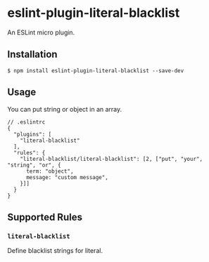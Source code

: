 # eslint-plugin-literal-blacklist

An ESLint micro plugin.

## Installation

```
$ npm install eslint-plugin-literal-blacklist --save-dev
```

## Usage

You can put string or object in an array.

```
// .eslintrc
{
  "plugins": [
    "literal-blacklist"
  ],
  "rules": {
    "literal-blacklist/literal-blacklist": [2, ["put", "your", "string", "or", {
      term: "object",
      message: "custom message",
    }]]
  }
}
```

## Supported Rules

### `literal-blacklist`

Define blacklist strings for literal.

